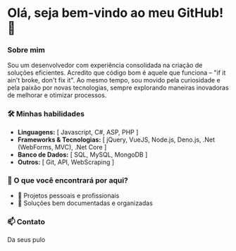 # Olá, seja bem-vindo ao meu GitHub! 🚀

### Sobre mim

Sou um desenvolvedor com experiência consolidada na criação de soluções eficientes. Acredito que código bom é aquele que funciona – "if it ain't broke, don't fix it". Ao mesmo tempo, sou movido pela curiosidade e pela paixão por novas tecnologias, sempre explorando maneiras inovadoras de melhorar e otimizar processos.

### 🛠️ Minhas habilidades

- **Linguagens:** [ Javascript, C#, ASP, PHP ]
- **Frameworks & Tecnologias:** [ jQuery, VueJS, Node.js, Deno.js, .Net (WebForms, MVC), .Net Core ]
- **Banco de Dados:** [ SQL, MySQL, MongoDB ]
- **Outros:** [ Git, API, WebScraping ]

### 📌 O que você encontrará por aqui?

- 🔹 Projetos pessoais e profissionais  
- 🔹 Soluções bem documentadas e organizadas  

### 📫 Contato

Da seus pulo
